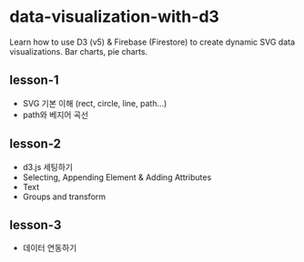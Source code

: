 # data-visualization-with-d3

Learn how to use D3 (v5) &amp; Firebase (Firestore) to create dynamic SVG data visualizations. Bar charts, pie charts.

## lesson-1

- SVG 기본 이해 (rect, circle, line, path…)
- path와 베지어 곡선

## lesson-2

- d3.js 세팅하기
- Selecting, Appending Element & Adding Attributes
- Text
- Groups and transform

## lesson-3

- 데이터 연동하기
